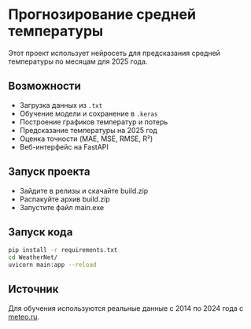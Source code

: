 # Прогнозирование средней температуры  

Этот проект использует нейросеть для предсказания средней температуры по месяцам для 2025 года.

## Возможности  
- Загрузка данных из `.txt`  
- Обучение модели и сохранение в `.keras`  
- Построение графиков температур и потерь  
- Предсказание температуры на 2025 год  
- Оценка точности (MAE, MSE, RMSE, R²)  
- Веб-интерфейс на FastAPI

## Запуск проекта
- Зайдите в релизы и скачайте build.zip
- Распакуйте архив build.zip
- Запустите файл main.exe

## Запуск кода
```sh
pip install -r requirements.txt
cd WeatherNet/
uvicorn main:app --reload
```

## Источник
Для обучения используются реальные данные с 2014 по 2024 года с [meteo.ru](https://meteo.ru).  
